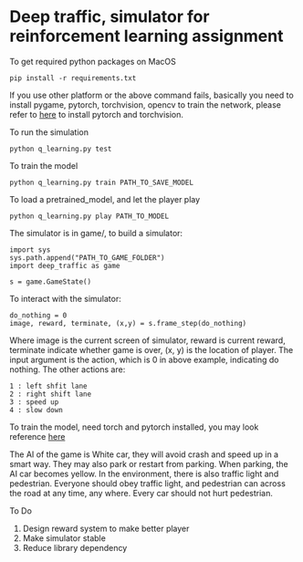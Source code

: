 # Deep traffic, simulator for reinforcement learning assignment

To get required python packages on MacOS

    pip install -r requirements.txt

If you use other platform or the above command fails, basically you need to install pygame, pytorch, torchvision, opencv to train the network, please refer to [here](http://pytorch.org/) to install pytorch and torchvision.


To run the simulation

    python q_learning.py test

To train the model

    python q_learning.py train PATH_TO_SAVE_MODEL

To load a pretrained_model, and let the player play

    python q_learning.py play PATH_TO_MODEL

The simulator is in game/, to build a simulator:

    import sys
    sys.path.append("PATH_TO_GAME_FOLDER")
    import deep_traffic as game
    
    s = game.GameState()

To interact with the simulator:

    do_nothing = 0
    image, reward, terminate, (x,y) = s.frame_step(do_nothing)

Where image is the current screen of simulator, reward is current reward, terminate indicate whether game is over, (x, y) is the location of player. The input argument is the action, which is 0 in above example, indicating do nothing. The other actions are:

    1 : left shfit lane
    2 : right shift lane
    3 : speed up
    4 : slow down

To train the model, need torch and pytorch installed, you may look reference [here](http://pytorch.org/tutorials/intermediate/reinforcement_q_learning.html)

The AI of the game is White car, they will avoid crash and speed up in a smart way. They may also park or restart from parking. When parking, the AI car becomes yellow. In the environment, there is also traffic light and pedestrian. Everyone should obey traffic light, and pedestrian can across the road at any time, any where. Every car should not hurt pedestrian.

To Do 
   1. Design reward system to make better player
   2. Make simulator stable
   3. Reduce library dependency
   
   

